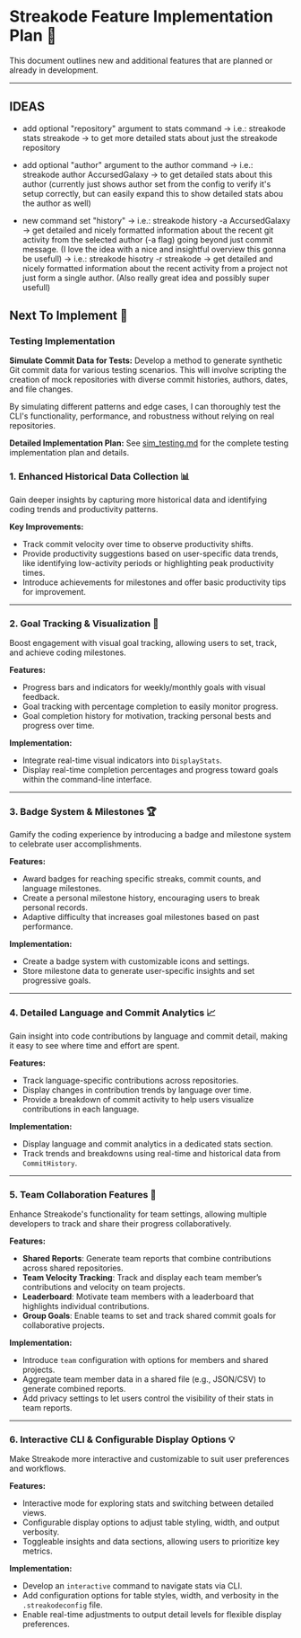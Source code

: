 # Streakode Feature Implementation Plan 🚀

This document outlines new and additional features that are planned or already in development.

---

## IDEAS
- add optional "repository" argument to stats command
   -> i.e.: streakode stats streakode -> to get more detailed stats about just the streakode repository

- add optional "author" argument to the author command
   -> i.e.: streakode author AccursedGalaxy -> to get detailed stats about this author (currently just shows author set from the config to verify it's setup correctly, but can easily expand this to show detailed stats abou the author as well)

- new command set "history"
   -> i.e.: streakode history -a AccursedGalaxy -> get detailed and nicely formatted information about the recent git activity from the selected author (-a flag) going beyond just commit message. (I love the idea with a nice and insightful overview this gonna be usefull)
   -> i.e.: streakode hisotry -r streakode -> get detailed and nicely formatted information about the recent activity from a project not just form a single author. (Also really great idea and possibly super usefull)

## Next To Implement 🚀

### Testing Implementation
**Simulate Commit Data for Tests:**
Develop a method to generate synthetic Git commit data for various testing scenarios.
This will involve scripting the creation of mock repositories with diverse commit histories, authors, dates, and file changes.

By simulating different patterns and edge cases, I can thoroughly test the CLI's functionality, performance, and robustness without relying on real repositories.

**Detailed Implementation Plan:**
See [sim_testing.md](docs/sim_testing.md) for the complete testing implementation plan and details.


### 1. **Enhanced Historical Data Collection 📊**

   Gain deeper insights by capturing more historical data and identifying coding trends and productivity patterns.

   **Key Improvements:**
   - Track commit velocity over time to observe productivity shifts.
   - Provide productivity suggestions based on user-specific data trends, like identifying low-activity periods or highlighting peak productivity times.
   - Introduce achievements for milestones and offer basic productivity tips for improvement.

---

### 2. **Goal Tracking & Visualization 🎯**

   Boost engagement with visual goal tracking, allowing users to set, track, and achieve coding milestones.

   **Features:**
   - Progress bars and indicators for weekly/monthly goals with visual feedback.
   - Goal tracking with percentage completion to easily monitor progress.
   - Goal completion history for motivation, tracking personal bests and progress over time.

   **Implementation:**
   - Integrate real-time visual indicators into `DisplayStats`.
   - Display real-time completion percentages and progress toward goals within the command-line interface.

---

### 3. **Badge System & Milestones 🏆**

   Gamify the coding experience by introducing a badge and milestone system to celebrate user accomplishments.

   **Features:**
   - Award badges for reaching specific streaks, commit counts, and language milestones.
   - Create a personal milestone history, encouraging users to break personal records.
   - Adaptive difficulty that increases goal milestones based on past performance.

   **Implementation:**
   - Create a badge system with customizable icons and settings.
   - Store milestone data to generate user-specific insights and set progressive goals.

---

### 4. **Detailed Language and Commit Analytics 📈**

   Gain insight into code contributions by language and commit detail, making it easy to see where time and effort are spent.

   **Features:**
   - Track language-specific contributions across repositories.
   - Display changes in contribution trends by language over time.
   - Provide a breakdown of commit activity to help users visualize contributions in each language.

   **Implementation:**
   - Display language and commit analytics in a dedicated stats section.
   - Track trends and breakdowns using real-time and historical data from `CommitHistory`.

---

### 5. **Team Collaboration Features 👥**

   Enhance Streakode's functionality for team settings, allowing multiple developers to track and share their progress collaboratively.

   **Features:**
   - **Shared Reports**: Generate team reports that combine contributions across shared repositories.
   - **Team Velocity Tracking**: Track and display each team member’s contributions and velocity on team projects.
   - **Leaderboard**: Motivate team members with a leaderboard that highlights individual contributions.
   - **Group Goals**: Enable teams to set and track shared commit goals for collaborative projects.

   **Implementation:**
   - Introduce `team` configuration with options for members and shared projects.
   - Aggregate team member data in a shared file (e.g., JSON/CSV) to generate combined reports.
   - Add privacy settings to let users control the visibility of their stats in team reports.

---

### 6. **Interactive CLI & Configurable Display Options 💡**

   Make Streakode more interactive and customizable to suit user preferences and workflows.

   **Features:**
   - Interactive mode for exploring stats and switching between detailed views.
   - Configurable display options to adjust table styling, width, and output verbosity.
   - Toggleable insights and data sections, allowing users to prioritize key metrics.

   **Implementation:**
   - Develop an `interactive` command to navigate stats via CLI.
   - Add configuration options for table styles, width, and verbosity in the `.streakodeconfig` file.
   - Enable real-time adjustments to output detail levels for flexible display preferences.
